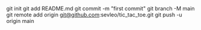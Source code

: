 git init
git add README.md
git commit -m "first commit"
git branch -M main
git remote add origin git@github.com:sevleo/tic_tac_toe.git
git push -u origin main




<!-- ## Tic Tac Toe
<h2>
    <a href="https://sevleo.github.io/library/">Preview link</a>
</h2>

### About the project

This project was created for the <span><a href="https://www.theodinproject.com/lessons/node-path-javascript-library">Project: Library assignment</a></span> of The Odin Project Curriculum. It showcases knowledge of the vanilla CSS, Flexbox and CSS Grid, and Javascript objects. -->